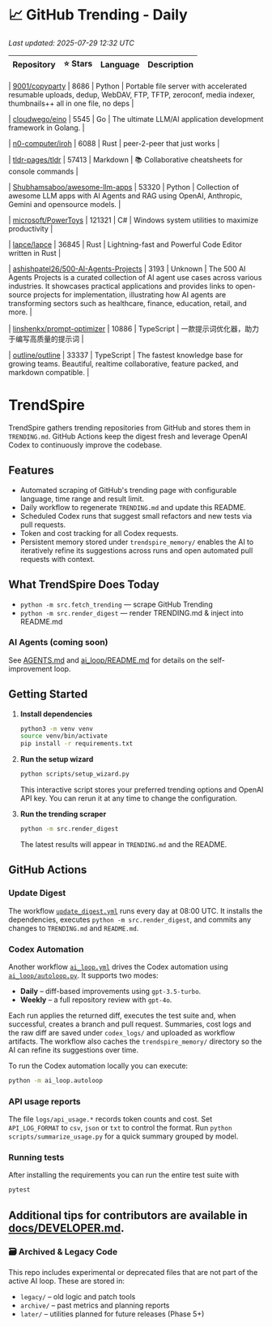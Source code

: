 <!-- TRENDING_START -->
# 📈 GitHub Trending - Daily

_Last updated: 2025-07-29 12:32 UTC_

| Repository | ⭐ Stars | Language | Description |
|------------|--------:|----------|-------------|

| [9001/copyparty](https://github.com/9001/copyparty) | 8686 | Python | Portable file server with accelerated resumable uploads, dedup, WebDAV, FTP, TFTP, zeroconf, media indexer, thumbnails++ all in one file, no deps |

| [cloudwego/eino](https://github.com/cloudwego/eino) | 5545 | Go | The ultimate LLM/AI application development framework in Golang. |

| [n0-computer/iroh](https://github.com/n0-computer/iroh) | 6088 | Rust | peer-2-peer that just works |

| [tldr-pages/tldr](https://github.com/tldr-pages/tldr) | 57413 | Markdown | 📚 Collaborative cheatsheets for console commands |

| [Shubhamsaboo/awesome-llm-apps](https://github.com/Shubhamsaboo/awesome-llm-apps) | 53320 | Python | Collection of awesome LLM apps with AI Agents and RAG using OpenAI, Anthropic, Gemini and opensource models. |

| [microsoft/PowerToys](https://github.com/microsoft/PowerToys) | 121321 | C# | Windows system utilities to maximize productivity |

| [lapce/lapce](https://github.com/lapce/lapce) | 36845 | Rust | Lightning-fast and Powerful Code Editor written in Rust |

| [ashishpatel26/500-AI-Agents-Projects](https://github.com/ashishpatel26/500-AI-Agents-Projects) | 3193 | Unknown | The 500 AI Agents Projects is a curated collection of AI agent use cases across various industries. It showcases practical applications and provides links to open-source projects for implementation, illustrating how AI agents are transforming sectors such as healthcare, finance, education, retail, and more. |

| [linshenkx/prompt-optimizer](https://github.com/linshenkx/prompt-optimizer) | 10886 | TypeScript | 一款提示词优化器，助力于编写高质量的提示词 |

| [outline/outline](https://github.com/outline/outline) | 33337 | TypeScript | The fastest knowledge base for growing teams. Beautiful, realtime collaborative, feature packed, and markdown compatible. |
<!-- TRENDING_END -->

# TrendSpire

TrendSpire gathers trending repositories from GitHub and stores them in `TRENDING.md`. GitHub Actions keep the digest fresh and leverage OpenAI Codex to continuously improve the codebase.

## Features

- Automated scraping of GitHub's trending page with configurable language, time range and result limit.
- Daily workflow to regenerate `TRENDING.md` and update this README.
- Scheduled Codex runs that suggest small refactors and new tests via pull requests.
- Token and cost tracking for all Codex requests.
- Persistent memory stored under `trendspire_memory/` enables the AI to
  iteratively refine its suggestions across runs and open automated pull
  requests with context.

## What TrendSpire Does Today

- `python -m src.fetch_trending` — scrape GitHub Trending
- `python -m src.render_digest` — render TRENDING.md & inject into README.md

### AI Agents (coming soon)
See [AGENTS.md](./AGENTS.md) and [ai_loop/README.md](./ai_loop/README.md) for details on the self-improvement loop.

## Getting Started

1. **Install dependencies**
   ```bash
   python3 -m venv venv
   source venv/bin/activate
   pip install -r requirements.txt
   ```

2. **Run the setup wizard**
   ```bash
   python scripts/setup_wizard.py
   ```
   This interactive script stores your preferred trending options and OpenAI API key.
   You can rerun it at any time to change the configuration.

3. **Run the trending scraper**
   ```bash
   python -m src.render_digest
   ```
   The latest results will appear in `TRENDING.md` and the README.


## GitHub Actions

### Update Digest

The workflow [`update_digest.yml`](.github/workflows/update_digest.yml) runs every day at 08:00 UTC. It installs the dependencies, executes `python -m src.render_digest`, and commits any changes to `TRENDING.md` and `README.md`.

### Codex Automation

Another workflow [`ai_loop.yml`](.github/workflows/ai_loop.yml) drives the Codex automation using [`ai_loop/autoloop.py`](ai_loop/autoloop.py). It supports two modes:

- **Daily** – diff-based improvements using `gpt-3.5-turbo`.
- **Weekly** – a full repository review with `gpt-4o`.

Each run applies the returned diff, executes the test suite and, when successful, creates a branch and pull request. Summaries, cost logs and the raw diff are saved under `codex_logs/` and uploaded as workflow artifacts. The workflow also caches the `trendspire_memory/` directory so the AI can refine its suggestions over time.

To run the Codex automation locally you can execute:

```bash
python -m ai_loop.autoloop
```

### API usage reports

The file `logs/api_usage.*` records token counts and cost. Set `API_LOG_FORMAT`
to `csv`, `json` or `txt` to control the format. Run `python
scripts/summarize_usage.py` for a quick summary grouped by model.

### Running tests

After installing the requirements you can run the entire test suite with

```bash
pytest
```

Additional tips for contributors are available in
[docs/DEVELOPER.md](docs/DEVELOPER.md).
---

### 🗃 Archived & Legacy Code

This repo includes experimental or deprecated files that are not part of the active AI loop. These are stored in:

- `legacy/` – old logic and patch tools
- `archive/` – past metrics and planning reports
- `later/` – utilities planned for future releases (Phase 5+)
